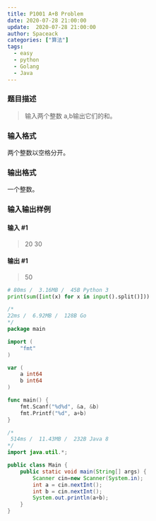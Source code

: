 ```yaml
---
title: P1001 A+B Problem
date: 2020-07-28 21:00:00
update:  2020-07-28 21:00:00
author: Spaceack
categories: ["算法"]
tags: 
  - easy
  - python 
  - Golang
  - Java
---
```


### 题目描述
>输入两个整数 a,b输出它们的和。

### 输入格式
两个整数以空格分开。

### 输出格式
一个整数。

### 输入输出样例

#### 输入 #1
> 20 30

#### 输出 #1
> 50

```python
# 80ms /  3.16MB /  45B Python 3
print(sum([int(x) for x in input().split()]))
```


```go
/*
22ms /  6.92MB /  128B Go
*/
package main

import (
	"fmt"
)

var (
	a int64
    b int64
)

func main() {
	fmt.Scanf("%d%d", &a, &b)
	fmt.Printf("%d", a+b)
}
```

```java
/*
 514ms /  11.43MB /  232B Java 8
*/
import java.util.*;

public class Main {
    public static void main(String[] args) {
        Scanner cin=new Scanner(System.in);
        int a = cin.nextInt();
        int b = cin.nextInt();
        System.out.println(a+b);
    }
}
```